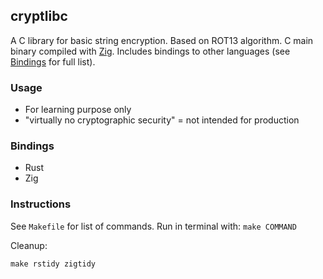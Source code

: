 ## cryptlibc

A C library for basic string encryption. Based on ROT13 algorithm. C main binary compiled with [Zig](https://ziglang.org/). Includes bindings to other languages (see [Bindings](#bindings) for full list).

### Usage

- For learning purpose only
- "virtually no cryptographic security" = not intended for production

### Bindings

- Rust
- Zig

### Instructions

See `Makefile` for list of commands. Run in terminal with: `make COMMAND`

Cleanup:

```{bash}
make rstidy zigtidy
```
